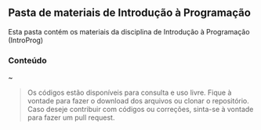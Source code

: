 ## Pasta de materiais de Introdução à Programação
Esta pasta contém os materiais da disciplina de Introdução à Programação (IntroProg)

### Conteúdo
~

> Os códigos estão disponíveis para consulta e uso livre. Fique à vontade para fazer o download dos arquivos ou clonar o repositório. Caso deseje contribuir com códigos ou correções, sinta-se à vontade para fazer um pull request.

